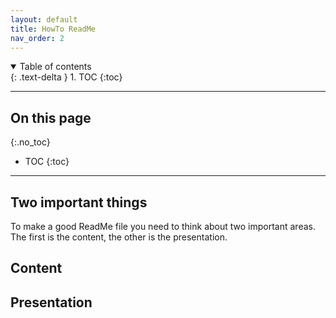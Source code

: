 ```yaml
---
layout: default
title: HowTo ReadMe
nav_order: 2
---
```

<details open markdown="block">
  <summary>
    Table of contents
  </summary>
  {: .text-delta }
1. TOC
{:toc}
</details>

----

## On this page
{:.no_toc}

- TOC
{:toc}

----

## Two important things
To make a good ReadMe file you need to think about two important areas.
The first is the content, the other is the presentation.

## Content

## Presentation
